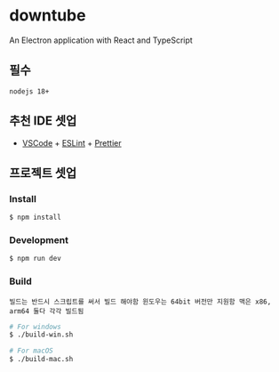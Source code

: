 # downtube

An Electron application with React and TypeScript

## 필수
``
nodejs 18+
``

## 추천 IDE 셋업

- [VSCode](https://code.visualstudio.com/) + [ESLint](https://marketplace.visualstudio.com/items?itemName=dbaeumer.vscode-eslint) + [Prettier](https://marketplace.visualstudio.com/items?itemName=esbenp.prettier-vscode)

## 프로젝트 셋업

### Install

```bash
$ npm install
```

### Development

```bash
$ npm run dev
```

### Build
``
빌드는 반드시 스크립트를 써서 빌드 해야함
윈도우는 64bit 버전만 지원함
맥은 x86, arm64 둘다 각각 빌드됨
``

```bash
# For windows
$ ./build-win.sh

# For macOS
$ ./build-mac.sh
```
